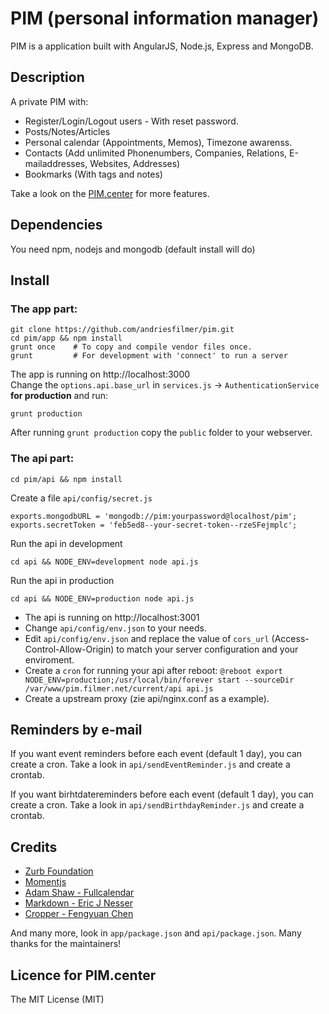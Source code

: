 # PIM (personal information manager)

PIM is a application built with AngularJS, Node.js, Express and MongoDB.

## Description

A private PIM with:

* Register/Login/Logout users - With reset password.
* Posts/Notes/Articles
* Personal calendar (Appointments, Memos), Timezone awarenss.
* Contacts (Add unlimited Phonenumbers, Companies, Relations, E-mailaddresses, Websites, Addresses)
* Bookmarks (With tags and notes)

Take a look on the [PIM.center](http://pim.center) for more features.


## Dependencies

You need npm, nodejs and mongodb (default install will do)

## Install

### The app part:

    git clone https://github.com/andriesfilmer/pim.git
    cd pim/app && npm install
    grunt once    # To copy and compile vendor files once.
    grunt         # For development with 'connect' to run a server

The app is running on http://localhost:3000  
Change the `options.api.base_url` in `services.js` -> `AuthenticationService` **for production** and run: 

    grunt production

After running `grunt production` copy the `public` folder to your webserver.

### The api part:

    cd pim/api && npm install

Create a file `api/config/secret.js`

    exports.mongodbURL = 'mongodb://pim:yourpassword@localhost/pim';
    exports.secretToken = 'feb5ed8--your-secret-token--rzeSFejmplc';

Run the api in development

    cd api && NODE_ENV=development node api.js

Run the api in production

    cd api && NODE_ENV=production node api.js

- The api is running on http://localhost:3001
- Change `api/config/env.json` to your needs.
- Edit `api/config/env.json` and replace the value of `cors_url` (Access-Control-Allow-Origin) to match your server configuration and your enviroment.
- Create a `cron` for running your api after reboot: `@reboot export NODE_ENV=production;/usr/local/bin/forever start --sourceDir /var/www/pim.filmer.net/current/api api.js` 
- Create a upstream proxy  (zie api/nginx.conf as a example).


## Reminders by e-mail

If you want event reminders before each event (default 1 day), you can create a cron.
Take a look in `api/sendEventReminder.js` and create a crontab.

If you want birhtdatereminders before each event (default 1 day), you can create a cron.
Take a look in `api/sendBirthdayReminder.js` and create a crontab.

## Credits

- [Zurb Foundation](http://foundation.zurb.com)
- [Momentjs](http://momentjs.com/)
- [Adam Shaw - Fullcalendar](http://fullcalendar.io/)
- [Markdown - Eric J Nesser](http://daringfireball.net/projects/markdown/)
- [Cropper - Fengyuan Chen](https://github.com/fengyuanchen/cropper)

And many more, look in `app/package.json` and `api/package.json`. Many thanks for the maintainers!

## Licence for PIM.center

The MIT License (MIT)

